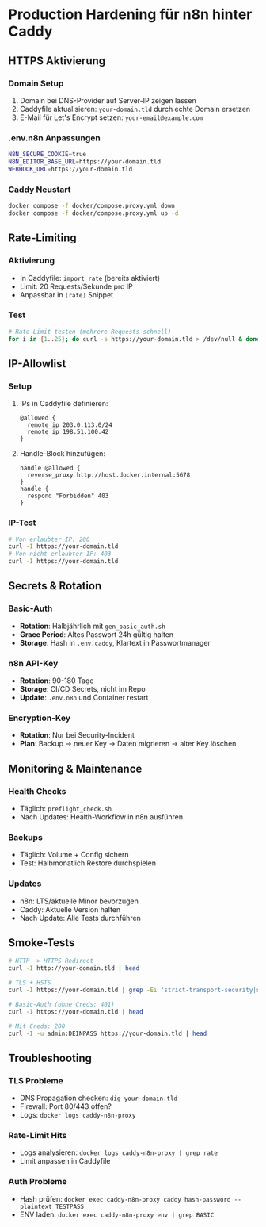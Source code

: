 # Production Hardening für n8n hinter Caddy

## HTTPS Aktivierung

### Domain Setup

1. Domain bei DNS-Provider auf Server-IP zeigen lassen
2. Caddyfile aktualisieren: `your-domain.tld` durch echte Domain ersetzen
3. E-Mail für Let's Encrypt setzen: `your-email@example.com`

### .env.n8n Anpassungen

```bash
N8N_SECURE_COOKIE=true
N8N_EDITOR_BASE_URL=https://your-domain.tld
WEBHOOK_URL=https://your-domain.tld
```

### Caddy Neustart

```bash
docker compose -f docker/compose.proxy.yml down
docker compose -f docker/compose.proxy.yml up -d
```

## Rate-Limiting

### Aktivierung

- In Caddyfile: `import rate` (bereits aktiviert)
- Limit: 20 Requests/Sekunde pro IP
- Anpassbar in `(rate)` Snippet

### Test

```bash
# Rate-Limit testen (mehrere Requests schnell)
for i in {1..25}; do curl -s https://your-domain.tld > /dev/null & done
```

## IP-Allowlist

### Setup

1. IPs in Caddyfile definieren:

   ```caddyfile
   @allowed {
     remote_ip 203.0.113.0/24
     remote_ip 198.51.100.42
   }
   ```

2. Handle-Block hinzufügen:

   ```caddyfile
   handle @allowed {
     reverse_proxy http://host.docker.internal:5678
   }
   handle {
     respond "Forbidden" 403
   }
   ```

### IP-Test

```bash
# Von erlaubter IP: 200
curl -I https://your-domain.tld
# Von nicht-erlaubter IP: 403
curl -I https://your-domain.tld
```

## Secrets & Rotation

### Basic-Auth

- **Rotation**: Halbjährlich mit `gen_basic_auth.sh`
- **Grace Period**: Altes Passwort 24h gültig halten
- **Storage**: Hash in `.env.caddy`, Klartext in Passwortmanager

### n8n API-Key

- **Rotation**: 90-180 Tage
- **Storage**: CI/CD Secrets, nicht im Repo
- **Update**: `.env.n8n` und Container restart

### Encryption-Key

- **Rotation**: Nur bei Security-Incident
- **Plan**: Backup → neuer Key → Daten migrieren → alter Key löschen

## Monitoring & Maintenance

### Health Checks

- Täglich: `preflight_check.sh`
- Nach Updates: Health-Workflow in n8n ausführen

### Backups

- Täglich: Volume + Config sichern
- Test: Halbmonatlich Restore durchspielen

### Updates

- n8n: LTS/aktuelle Minor bevorzugen
- Caddy: Aktuelle Version halten
- Nach Update: Alle Tests durchführen

## Smoke-Tests

```bash
# HTTP -> HTTPS Redirect
curl -I http://your-domain.tld | head

# TLS + HSTS
curl -I https://your-domain.tld | grep -Ei 'strict-transport-security|server: caddy'

# Basic-Auth (ohne Creds: 401)
curl -I https://your-domain.tld | head

# Mit Creds: 200
curl -I -u admin:DEINPASS https://your-domain.tld | head
```

## Troubleshooting

### TLS Probleme

- DNS Propagation checken: `dig your-domain.tld`
- Firewall: Port 80/443 offen?
- Logs: `docker logs caddy-n8n-proxy`

### Rate-Limit Hits

- Logs analysieren: `docker logs caddy-n8n-proxy | grep rate`
- Limit anpassen in Caddyfile

### Auth Probleme

- Hash prüfen: `docker exec caddy-n8n-proxy caddy hash-password --plaintext TESTPASS`
- ENV laden: `docker exec caddy-n8n-proxy env | grep BASIC`
